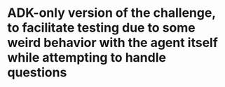 # ADK-only version of the challenge, to facilitate testing due to some weird behavior with the agent itself while attempting to handle questions
